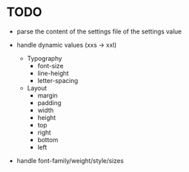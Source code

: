 # TODO

- parse the content of the settings file of the settings value
- handle dynamic values (xxs -> xxl)
  - Typography
    - font-size
    - line-height
    - letter-spacing
  - Layout
    - margin
    - padding
    - width
    - height
    - top
    - right
    - bottom
    - left

- handle font-family/weight/style/sizes
